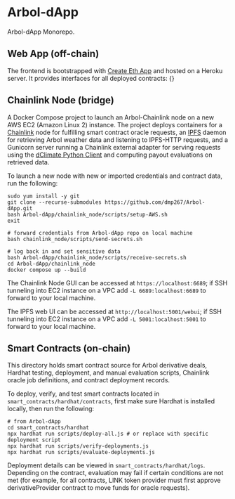 # Arbol-dApp

Arbol-dApp Monorepo.

## Web App (off-chain)

The frontend is bootstrapped with [Create Eth App](https://github.com/paulrberg/create-eth-app) and hosted on a Heroku server. It provides interfaces for all deployed contracts: {}

## Chainlink Node (bridge)

A Docker Compose project to launch an Arbol-Chainlink node on a new AWS EC2 (Amazon Linux 2) instance. The project deploys containers for
a [Chainlink](https://github.com/smartcontractkit/chainlink) node for fulfilling smart contract oracle requests, an [IPFS](https://github.com/ipfs/go-ipfs) daemon for retrieving Arbol weather data and listening to IPFS-HTTP requests, and a Gunicorn server running a Chainlink external adapter for serving requests using the [dClimate Python Client](https://github.com/dClimate/dWeather-Python-Client) and computing payout evaluations on retrieved data.

To launch a new node with new or imported credentials and contract data, run the following:

```
sudo yum install -y git
git clone --recurse-submodules https://github.com/dmp267/Arbol-dApp.git
bash Arbol-dApp/chainlink_node/scripts/setup-AWS.sh
exit

# forward credentials from Arbol-dApp repo on local machine
bash chainlink_node/scripts/send-secrets.sh

# log back in and set sensitive data
bash Arbol-dApp/chainlink_node/scripts/receive-secrets.sh
cd Arbol-dApp/chainlink_node
docker compose up --build
```

The Chainlink Node GUI can be accessed at ```https://localhost:6689```; if SSH tunneling into EC2 instance on a VPC add ```-L 6689:localhost:6689``` to forward to your local machine.

The IPFS web UI can be accessed at ```http://localhost:5001/webui```; if SSH tunneling into EC2 instance on a VPC add ```-L 5001:localhost:5001``` to forward to your local machine.

## Smart Contracts (on-chain)

This directory holds smart contract source for Arbol derivative deals, Hardhat testing, deployment, and manual evaluation scripts, Chainlink oracle job definitions, and contract deployment records.

To deploy, verify, and test smart contracts located in ```smart_contracts/hardhat/contracts```, first make sure Hardhat
is installed locally, then run the following:

```
# from Arbol-dApp
cd smart_contracts/hardhat
npx hardhat run scripts/deploy-all.js # or replace with specific deployment script
npx hardhat run scripts/verify-deployments.js
npx hardhat run scripts/evaluate-deployments.js
```

Deployment details can be viewed in ```smart_contracts/hardhat/logs```. Depending on the contract, evaluation may fail if certain conditions are not met (for example, for all contracts, LINK token provider must first approve derivativeProvider contract to move funds for oracle requests).
